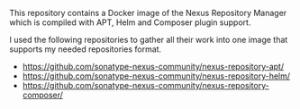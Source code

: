 This repository contains a Docker image of the Nexus Repository Manager which is compiled with APT, Helm and Composer plugin support.

I used the following repositories to gather all their work into one image that supports my needed repositories format.

- https://github.com/sonatype-nexus-community/nexus-repository-apt/
- https://github.com/sonatype-nexus-community/nexus-repository-helm/
- https://github.com/sonatype-nexus-community/nexus-repository-composer/
